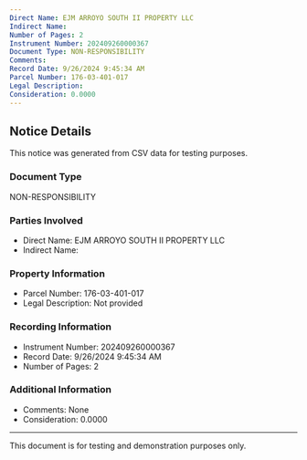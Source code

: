 ```yaml
---
Direct Name: EJM ARROYO SOUTH II PROPERTY LLC
Indirect Name: 
Number of Pages: 2
Instrument Number: 202409260000367
Document Type: NON-RESPONSIBILITY
Comments: 
Record Date: 9/26/2024 9:45:34 AM
Parcel Number: 176-03-401-017
Legal Description: 
Consideration: 0.0000
---
```


## Notice Details

This notice was generated from CSV data for testing purposes.

### Document Type
NON-RESPONSIBILITY

### Parties Involved
- Direct Name: EJM ARROYO SOUTH II PROPERTY LLC
- Indirect Name: 

### Property Information
- Parcel Number: 176-03-401-017
- Legal Description: Not provided

### Recording Information
- Instrument Number: 202409260000367
- Record Date: 9/26/2024 9:45:34 AM
- Number of Pages: 2

### Additional Information
- Comments: None
- Consideration: 0.0000

---

This document is for testing and demonstration purposes only.
